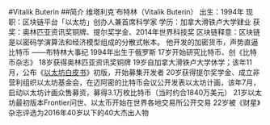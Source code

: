 #Vitalik Buterin
##简介
维塔利克˙布特林（Vitalik Buterin）
出生：1994年
现职：区块链平台「以太坊」创办人兼首席科学家
学历：加拿大滑铁卢大学肄业
获奖：奥林匹亚资讯奖铜牌、提尔奖学金、2014年世界科技奖
区块链释意：区块链是以密码学演算法和经济模型组成的分散式帐本。
他开发的加密货币，声势直逼比特币
——布特林大事纪
1994年出生于俄罗斯
17岁开始研究比特币、创《比特币杂志》
18岁获得奥林匹亚资讯奖铜牌
19岁自加拿大滑铁卢大学休学；该年11月，公布《[以太坊白皮书](../公链/以太坊/以太坊白皮书.md)》初版，开始募集开发者
20岁获得提尔奖学金、成立非营利组织以太坊基金会，在迈阿密的比特币会议公开发表以太坊计画，该年7月，启动以太坊计画众售募资，募得3.1万枚比特币（当时约合1840万美元）
21岁以太坊最初版本Frontier问世、以太币开始在世界各地交易所公开交易
22岁被《财星》杂志评选为2016年40岁以下的40大杰出人物



